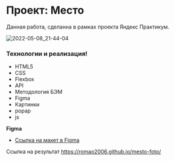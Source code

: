 # Проект: Место
Данная работа, сделанна в рамках проекта Яндекс Практикум.

![2022-05-08_21-44-04](https://user-images.githubusercontent.com/31854453/167301676-9a6ed9c1-443c-4907-aa95-e86d22594b2b.png)


### Технологии и реализация!


* HTML5
* CSS
* Flexbox
* API
* Методология БЭМ
* Figma
* Картинки
* popap
* js

**Figma**

* [Ссылка на макет в Figma](https://www.figma.com/file/2cn9N9jSkmxD84oJik7xL7/JavaScript.-Sprint-4?node-id=0%3A1)

Ссылка на результат  https://romao2006.github.io/mesto-foto/
